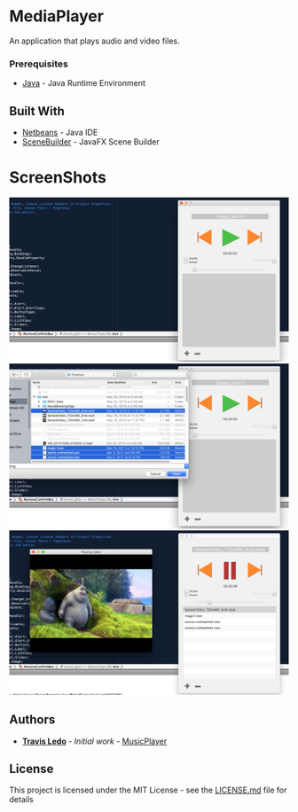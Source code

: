 # MediaPlayer

An application that plays audio and video files.


### Prerequisites

* [Java](https://www.java.com) - Java Runtime Environment


## Built With

* [Netbeans](https://netbeans.org/) - Java IDE
* [SceneBuilder](https://gluonhq.com/products/scene-builder/) - JavaFX Scene Builder


# ScreenShots

![Media Player default window](/Screenshots/mediaplayer1.png?raw=true "Media Player default window")
![Media Player adding new files to the playlist](/Screenshots/mediaplayer2.png?raw=true "Media Player adding new files to the playlist")
![Playing a video file in the Media Player](/Screenshots/mediaplayer3.png?raw=true "Playing a video file in the Media Player")


## Authors

* **[Travis Ledo](https://travisledo.github.io)** - *Initial work* - [MusicPlayer](https://github.com/TravisLedo)


## License
This project is licensed under the MIT License - see the [LICENSE.md](LICENSE.md) file for details


